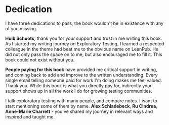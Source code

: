 # Dedication

I have three dedications to pass, the book wouldn't be in existence with any of you missing.

**Huib Schoots**, thank you for your support and trust in me writing this book.
As I started my writing journey on Exploratory Testing, I learned a respected
colleague in the theme had beat me to the obvious name on LeanPub. He did not
only pass the space on to me, but also encouraged me to fill it.
This book could not exist without you.

**People paying for this book** have provided me critical support in writing, and coming back to add and improve to the written understanding. Every single email telling someone paid for work I'm doing makes me feel valued. Thank you. While this book is what you directly pay for, indirectly your support shows up in all the work I do for growing testing communities.

I talk exploratory testing with many people, and compare notes. I want to start mentioning some of them by name. **Alex Schladebeck**, **Ru Cindrea**, **Anne-Marie Charrett** - you've shared my journey in relevant ways and inspired and taught me.
